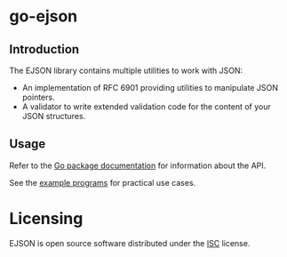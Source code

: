# go-ejson
## Introduction
The EJSON library contains multiple utilities to work with JSON:

- An implementation of RFC 6901 providing utilities to manipulate JSON
  pointers.
- A validator to write extended validation code for the content of your JSON
  structures.

## Usage
Refer to the [Go package documentation](https://pkg.go.dev/go.n16f.net/ejson)
for information about the API.

See the [example programs](cmd/) for practical use cases.

# Licensing
EJSON is open source software distributed under the
[ISC](https://opensource.org/licenses/ISC) license.
